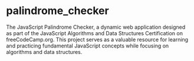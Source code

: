 # palindrome_checker
The JavaScript Palindrome Checker, a dynamic web application designed as part of the JavaScript Algorithms and Data Structures Certification on freeCodeCamp.org. This project serves as a valuable resource for learning and practicing fundamental JavaScript concepts while focusing on algorithms and data structures.
